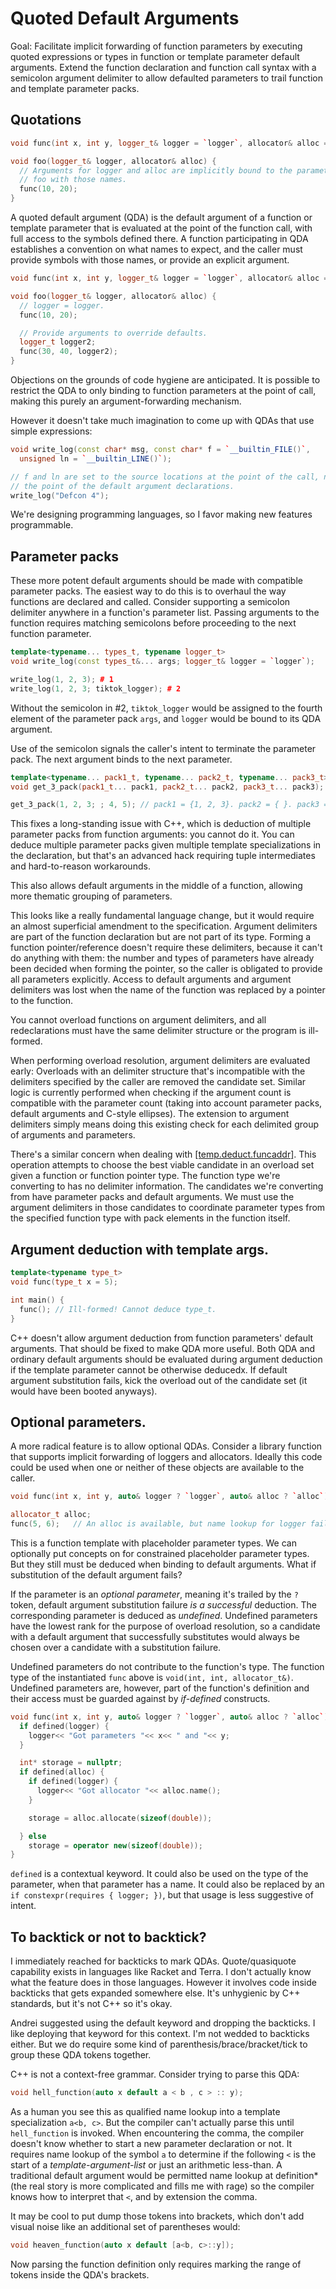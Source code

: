 # Quoted Default Arguments

Goal: Facilitate implicit forwarding of function parameters by executing quoted expressions or types in function or template parameter default arguments. Extend the function declaration and function call syntax with a semicolon argument delimiter to allow defaulted parameters to trail function and template parameter packs.

## Quotations

```cpp
void func(int x, int y, logger_t& logger = `logger`, allocator& alloc = `alloc`);

void foo(logger_t& logger, allocator& alloc) {
  // Arguments for logger and alloc are implicitly bound to the parameters of
  // foo with those names.
  func(10, 20);
}
```

A quoted default argument (QDA) is the default argument of a function or template parameter that is evaluated at the point of the function call, with full access to the symbols defined there. A function participating in QDA establishes a convention on what names to expect, and the caller must provide symbols with those names, or provide an explicit argument. 

```cpp
void func(int x, int y, logger_t& logger = `logger`, allocator& alloc = `alloc`);

void foo(logger_t& logger, allocator& alloc) {
  // logger = logger.
  func(10, 20);

  // Provide arguments to override defaults.
  logger_t logger2;
  func(30, 40, logger2);
}
```

Objections on the grounds of code hygiene are anticipated. It is possible to restrict the QDA to only binding to function parameters at the point of call, making this purely an argument-forwarding mechanism. 

However it doesn't take much imagination to come up with QDAs that use simple expressions:

```cpp
void write_log(const char* msg, const char* f = `__builtin_FILE()`, 
  unsigned ln = `__builtin_LINE()`);

// f and ln are set to the source locations at the point of the call, not at
// the point of the default argument declarations.
write_log("Defcon 4");
```

We're designing programming languages, so I favor making new features programmable.

## Parameter packs

These more potent default arguments should be made with compatible parameter packs. The easiest way to do this is to overhaul the way functions are declared and called. Consider supporting a semicolon delimiter anywhere in a function's parameter list. Passing arguments to the function requires matching semicolons before proceeding to the next function parameter.

```cpp
template<typename... types_t, typename logger_t>
void write_log(const types_t&... args; logger_t& logger = `logger`);

write_log(1, 2, 3); # 1
write_log(1, 2, 3; tiktok_logger); # 2
```

Without the semicolon in #2, `tiktok_logger` would be assigned to the fourth element of the parameter pack `args`, and `logger` would be bound to its QDA argument.

Use of the semicolon signals the caller's intent to terminate the parameter pack. The next argument binds to the next parameter. 

```cpp
template<typename... pack1_t, typename... pack2_t, typename... pack3_t>
void get_3_pack(pack1_t... pack1, pack2_t... pack2, pack3_t... pack3);

get_3_pack(1, 2, 3; ; 4, 5); // pack1 = {1, 2, 3}. pack2 = { }. pack3 = {4, 5}.
```

This fixes a long-standing issue with C++, which is deduction of multiple parameter packs from function arguments: you cannot do it. You can deduce multiple parameter packs given multiple template specializations in the declaration, but that's an advanced hack requiring tuple intermediates and hard-to-reason workarounds.

This also allows default arguments in the middle of a function, allowing more thematic grouping of parameters.

This looks like a really fundamental language change, but it would require an almost superficial amendment to the specification. Argument delimiters are part of the function declaration but are not part of its type. Forming a function pointer/reference doesn't require these delimiters, because it can't do anything with them: the number and types of parameters have already been decided when forming the pointer, so the caller is obligated to provide all parameters explicitly. Access to default arguments and argument delimiters was lost when the name of the function was replaced by a pointer to the function.

You cannot overload functions on argument delimiters, and all redeclarations must have the same delimiter structure or the program is ill-formed.

When performing overload resolution, argument delimiters are evaluated early: Overloads with an delimiter structure that's incompatible with the delimiters specified by the caller are removed the candidate set. Similar logic is currently performed when checking if the argument count is compatible with the parameter count (taking into account parameter packs, default arguments and C-style ellipses). The extension to argument delimiters simply means doing this existing check for each delimited group of arguments and parameters.

There's a similar concern when dealing with [[temp.deduct.funcaddr]](http://eel.is/c++draft/temp.deduct.funcaddr). This operation attempts to choose the best viable candidate in an overload set given a function or function pointer type. The function type we're converting to has no delimiter information. The candidates we're converting from have parameter packs and default arguments. We must use the argument delimiters in those candidates to coordinate parameter types from the specified function type with pack elements in the function itself.

## Argument deduction with template args.

```cpp
template<typename type_t>
void func(type_t x = 5);

int main() {
  func(); // Ill-formed! Cannot deduce type_t.
}
```

C++ doesn't allow argument deduction from function parameters' default arguments. That should be fixed to make QDA more useful. Both QDA and ordinary default arguments should be evaluated during argument deduction if the template parameter cannot be otherwise deducedx. If default argument substitution fails, kick the overload out of the candidate set (it would have been booted anyways).

## Optional parameters.

A more radical feature is to allow optional QDAs. Consider a library function that supports implicit forwarding of loggers and allocators. Ideally this code could be used when one or neither of these objects are available to the caller.

```cpp
void func(int x, int y, auto& logger ? `logger`, auto& alloc ? `alloc`);

allocator_t alloc;
func(5, 6);   // An alloc is available, but name lookup for logger fails.
```

This is a function template with placeholder parameter types. We can optionally put concepts on for constrained placeholder parameter types. But they still must be deduced when binding to default arguments. What if substitution of the default argument fails?

If the parameter is an _optional parameter_, meaning it's trailed by the `?` token, default argument substitution failure _is a successful_ deduction. The corresponding parameter is deduced as _undefined_. Undefined parameters have the lowest rank for the purpose of overload resolution, so a candidate with a default argument that successfully substitutes would always be chosen over a candidate with a substitution failure.

Undefined parameters do not contribute to the function's type. The function type of the instantiated `func` above is `void(int, int, allocator_t&)`. Undefined parameters are, however, part of the function's definition and their access must be guarded against by _if-defined_ constructs.

```cpp
void func(int x, int y, auto& logger ? `logger`, auto& alloc ? `alloc`) {
  if defined(logger) {
    logger<< "Got parameters "<< x<< " and "<< y;
  }

  int* storage = nullptr;
  if defined(alloc) {
    if defined(logger) {
      logger<< "Got allocator "<< alloc.name();
    }

    storage = alloc.allocate(sizeof(double));

  } else 
    storage = operator new(sizeof(double));
}
```

`defined` is a contextual keyword. It could also be used on the type of the parameter, when that parameter has a name. It could also be replaced by an `if constexpr(requires { logger; })`, but that usage is less suggestive of intent.

## To backtick or not to backtick?

I immediately reached for backticks to mark QDAs. Quote/quasiquote capability exists in languages like Racket and Terra. I don't actually know what the feature does in those languages. However it involves code inside backticks that gets expanded somewhere else. It's unhygienic by C++ standards, but it's not C++ so it's okay.

Andrei suggested using the default keyword and dropping the backticks. I like deploying that keyword for this context. I'm not wedded to backticks either. But we do require some kind of parenthesis/brace/bracket/tick to group these QDA tokens together.

C++ is not a context-free grammar. Consider trying to parse this QDA:

```cpp
void hell_function(auto x default a < b , c > :: y);
```

As a human you see this as qualified name lookup into a template specialization `a<b, c>`. But the compiler can't actually parse this until `hell_function` is invoked. When encountering the comma, the compiler doesn't know whether to start a new parameter declaration or not. It requires name lookup of the symbol `a` to determine if the following `<` is the start of a _template-argument-list_ or just an arithmetic less-than. A traditional default argument would be permitted name lookup at definition* (the real story is more complicated and fills me with rage) so the compiler knows how to interpret that `<`, and by extension the comma.

It may be cool to put dump those tokens into brackets, which don't add visual noise like an additional set of parentheses would:

```cpp
void heaven_function(auto x default [a<b, c>::y]);
```

Now parsing the function definition only requires marking the range of tokens inside the QDA's brackets.

